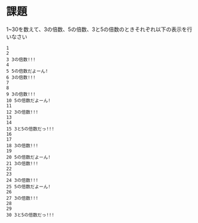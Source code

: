 # 課題
1~30を数えて、3の倍数、5の倍数、3と5の倍数のときそれぞれ以下の表示を行いなさい
```
1
2
3 3の倍数!!!
4
5 5の倍数だよーん!
6 3の倍数!!!
7
8
9 3の倍数!!!
10 5の倍数だよーん!
11
12 3の倍数!!!
13
14
15 3と5の倍数だっ!!!
16
17
18 3の倍数!!!
19
20 5の倍数だよーん!
21 3の倍数!!!
22
23
24 3の倍数!!!
25 5の倍数だよーん!
26
27 3の倍数!!!
28
29
30 3と5の倍数だっ!!!
```
